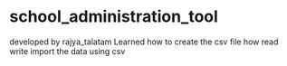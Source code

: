 # school_administration_tool
developed by rajya_talatam
Learned how to create the csv file how read write import  the data using csv
